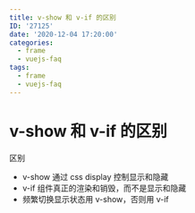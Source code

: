 ```yaml
---
title: v-show 和 v-if 的区别
ID: '27125'
date: '2020-12-04 17:20:00'
categories:
  - frame
  - vuejs-faq
tags:
  - frame
  - vuejs-faq
---
```


# v-show 和 v-if 的区别

区别

- v-show 通过 css display 控制显示和隐藏
- v-if 组件真正的渲染和销毁，而不是显示和隐藏
- 频繁切换显示状态用 v-show，否则用 v-if
 
 
 
 
 
 
 
 
 
 
 
 
 
 
 
 
 
 
 
 
 

